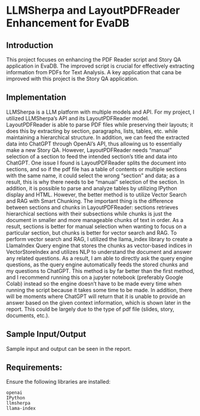# LLMSherpa and LayoutPDFReader Enhancement for EvaDB

## Introduction
This project focuses on enhancing the PDF Reader script and Story QA application in EvaDB. The improved script is crucial for effectively extracting information from PDFs for Text Analysis. A key application that cana be improved with this project is the Story QA application.

## Implementation
LLMSherpa is a LLM platform with multiple models and API. For my project, I utilized LLMSherpa’s API and its LayoutPDFReader model. LayoutPDFReader is able to parse PDF files while preserving their layouts; it does this by extracting by section, paragraphs, lists, tables, etc. while maintaining a hierarchical structure. In addition, we can feed the extracted data into ChatGPT through OpenAI’s API, thus allowing us to essentially make a new Story QA. However, LayoutPDFReader needs “manual” selection of a section to feed the intended section’s title and data into ChatGPT. One issue I found is LayoutPDFReader splits the document into sections, and so if the pdf file has a table of contents or multiple sections with the same name, it could select the wrong “section” and data; as a result, this is why there needs to be “manual” selection of the section. In addition, it is possible to parse and analyze tables by utilizing IPython display and HTML.
However, the better method is to utilize Vector Search and RAG with Smart Chunking. The important thing is the difference between sections and chunks in LayoutPDFReader: sections retrieves hierarchical sections with their subsections while chunks is just the document in smaller and more manageable chunks of text in order. As a result, sections is better for manual selection when wanting to focus on a particular section, but chunks is better for vector search and RAG. To perform vector search and RAG, I utilized the llama_index library to create a LlamaIndex Query engine that stores the chunks as vector-based indices in VectorStoreIndex and utilizes NLP to understand the document and answer any related questions. As a result, I am able to directly ask the query engine questions, as the query engine automatically feeds the stored chunks and my questions to ChatGPT. This method is by far better than the first method, and I recommend running this on a jupyter notebook (preferably Google Colab) instead so the engine doesn’t have to be made every time when running the script because it takes some time to be made. In addition, there will be moments where ChatGPT will return that it is unable to provide an answer based on the given context information, which is shown later in the report. This could be largely due to the type of pdf file (slides, story, documents, etc.).

## Sample Input/Output
Sample input and output can be seen in the report.

## Requirements:
Ensure the following libraries are installed:

```plaintext
openai
IPython
llmsherpa
llama-index
